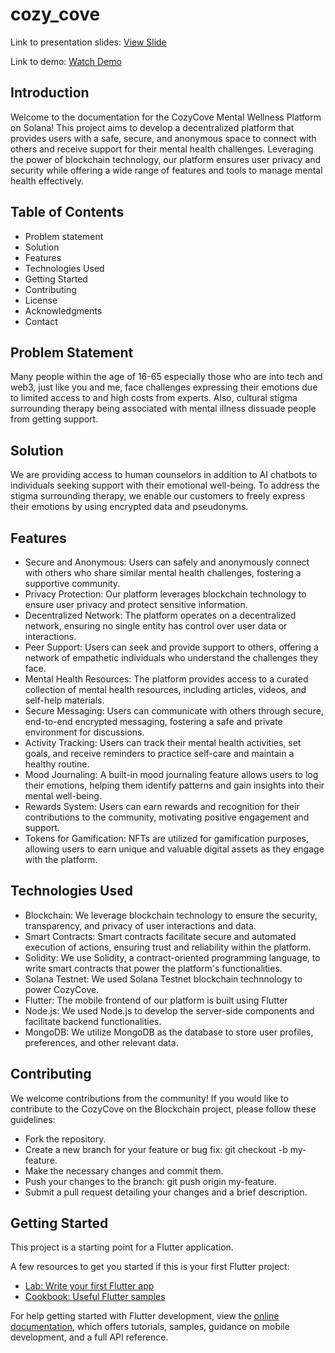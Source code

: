 # cozy_cove
Link to presentation slides: [View Slide](https://www.canva.com/design/DAGBjHD4ESA/g7eSXbgjSGMA5KEUvdwq-Q/edit?utm_content=DAGBjHD4ESA&utm_campaign=designshare&utm_medium=link2&utm_source=sharebutton)

Link to demo: [Watch Demo](https://youtu.be/MugokrmuCO0)

## Introduction
Welcome to the documentation for the CozyCove Mental Wellness Platform on Solana! This project aims to develop a decentralized platform that provides users with a safe, secure, and anonymous space to connect with others and receive support for their mental health challenges. Leveraging the power of blockchain technology, our platform ensures user privacy and security while offering a wide range of features and tools to manage mental health effectively.
## Table of Contents
- Problem statement
- Solution
- Features
- Technologies Used
- Getting Started
- Contributing
- License
- Acknowledgments
- Contact
## Problem Statement
Many people within the age of 16-65 especially those who are into tech and web3, just like you and me, face challenges expressing their emotions due to limited access to and high costs from experts.
Also, cultural stigma surrounding therapy being associated with mental illness dissuade people from getting support.

## Solution
We are providing access to human counselors in addition to AI chatbots to individuals seeking support with their emotional well-being.
To address the stigma surrounding therapy, we enable our customers to freely express their emotions by using encrypted data and pseudonyms.

## Features
- Secure and Anonymous: Users can safely and anonymously connect with others who share similar mental health challenges, fostering a supportive community.
- Privacy Protection: Our platform leverages blockchain technology to ensure user privacy and protect sensitive information.
- Decentralized Network: The platform operates on a decentralized network, ensuring no single entity has control over user data or interactions.
- Peer Support: Users can seek and provide support to others, offering a network of empathetic individuals who understand the challenges they face.
- Mental Health Resources: The platform provides access to a curated collection of mental health resources, including articles, videos, and self-help materials.
- Secure Messaging: Users can communicate with others through secure, end-to-end encrypted messaging, fostering a safe and private environment for discussions.
- Activity Tracking: Users can track their mental health activities, set goals, and receive reminders to practice self-care and maintain a healthy routine.
- Mood Journaling: A built-in mood journaling feature allows users to log their emotions, helping them identify patterns and gain insights into their mental well-being.
- Rewards System: Users can earn rewards and recognition for their contributions to the community, motivating positive engagement and support.
- Tokens for Gamification: NFTs are utilized for gamification purposes, allowing users to earn unique and valuable digital assets as they engage with the platform.
## Technologies Used
- Blockchain: We leverage blockchain technology to ensure the security, transparency, and privacy of user interactions and data.
- Smart Contracts: Smart contracts facilitate secure and automated execution of actions, ensuring trust and reliability within the platform.
- Solidity: We use Solidity, a contract-oriented programming language, to write smart contracts that power the platform's functionalities.
- Solana Testnet: We used Solana Testnet blockchain technnology to power CozyCove.
- Flutter: The mobile frontend of our platform is built using Flutter
- Node.js: We used Node.js to develop the server-side components and facilitate backend functionalities.
- MongoDB: We utilize MongoDB as the database to store user profiles, preferences, and other relevant data.


## Contributing
We welcome contributions from the community! If you would like to contribute to the CozyCove on the Blockchain project, please follow these guidelines:
- Fork the repository.
- Create a new branch for your feature or bug fix: git checkout -b my-feature.
- Make the necessary changes and commit them.
- Push your changes to the branch: git push origin my-feature.
- Submit a pull request detailing your changes and a brief description.


## Getting Started

This project is a starting point for a Flutter application.

A few resources to get you started if this is your first Flutter project:

- [Lab: Write your first Flutter app](https://docs.flutter.dev/get-started/codelab)
- [Cookbook: Useful Flutter samples](https://docs.flutter.dev/cookbook)

For help getting started with Flutter development, view the
[online documentation](https://docs.flutter.dev/), which offers tutorials,
samples, guidance on mobile development, and a full API reference.

